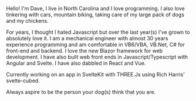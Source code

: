 Hello!  I'm Dave, I live in North Carolina and I love programming.  I also love tinkering with cars, mountain biking, taking care of my large pack of dogs and my chickens.

For years, I thought I hated Javascript but over the last year(s) I've grown to absolutely love it.  I am a mechanical engineer with almost 30 years experience programming and am comfortable in VB6/VBA, VB.Net, C# for front-end and backend.  I love the new Blazor framework for web development.  I have also built web front ends in Javascript/Typescript with Angular and Svelte.  I have also dabbled in React and Vue.

Currently working on an app in SvelteKit with THREE.Js using Rich Harris' svelte-cubed.

Always aspire to be the person your dog(s) think that you are.
